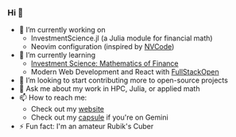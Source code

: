 ### Hi 👋

- 🔭 I’m currently working on 
  - InvestmentScience.jl (a Julia module for financial math)
  - Neovim configuration (inspired by [NVCode](https://github.com/ChristianChiarulli/nvcode))
- 🌱 I’m currently learning 
  - [Investment Science: Mathematics of Finance](https://www.goodreads.com/book/show/17070421-investment-science)
  - Modern Web Development and React with [FullStackOpen](https://fullstackopen.com/)
- 🚀 I’m looking to start contributing more to open-source projects
- 💬 Ask me about my work in HPC, Julia, or applied math
- 📫 How to reach me: 
  - Check out my [website](https://vaverka.gitlab.io/)
  - Check out my [capsule](https://tilde.team/~javak/) if you're on Gemini
- ⚡ Fun fact: I'm an amateur Rubik's Cuber

<!-- 
- 👯 I’m looking to collaborate on ... 
- 😄 Pronouns: ... 
-->
